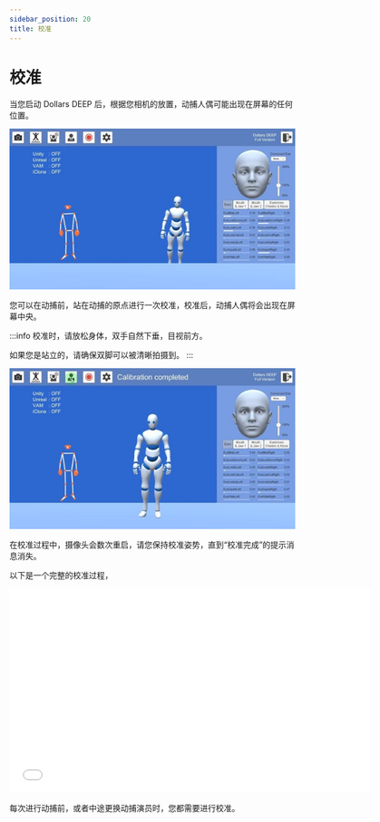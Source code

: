 ```yaml
---
sidebar_position: 20
title: 校准
---
```


# 校准

当您启动 Dollars DEEP 后，根据您相机的放置，动捕人偶可能出现在屏幕的任何位置。

![](../img/2023-10-20_20-10-50-519.jpg)

您可以在动捕前，站在动捕的原点进行一次校准，校准后，动捕人偶将会出现在屏幕中央。

:::info
校准时，请放松身体，双手自然下垂，目视前方。

如果您是站立的，请确保双脚可以被清晰拍摄到。
:::

![](../img/2023-10-20_20-10-50.jpg)

在校准过程中，摄像头会数次重启，请您保持校准姿势，直到“校准完成”的提示消息消失。

以下是一个完整的校准过程，

<iframe src="//player.bilibili.com/player.html?bvid=BV1U5YXzbEJQ&autoplay=0" width="640" height="360" scrolling="no" border="0" frameborder="no" framespacing="0" allowfullscreen="true"> </iframe>

每次进行动捕前，或者中途更换动捕演员时，您都需要进行校准。